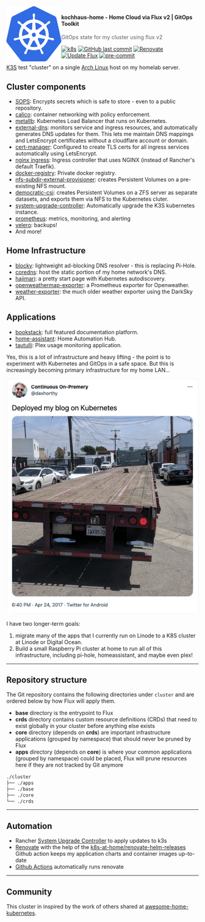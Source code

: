 <img src="https://raw.githubusercontent.com/kubernetes/kubernetes/master/logo/logo.svg" align="left" width="144px" height="144px">

#### kochhaus-home - Home Cloud via Flux v2 | GitOps Toolkit

> GitOps state for my cluster using flux v2

[![k8s](https://img.shields.io/badge/k8s-v1.22.4%2Bk3s1-green?style=flat-square)](https://k8s.io/)
[![GitHub last commit](https://img.shields.io/github/last-commit/haraldkoch/kochhaus-home?style=flat-square)](https://github.com/haraldkoch/kochhaus-home/main)
[![Renovate](https://github.com/haraldkoch/kochhaus-home/actions/workflows/renovate.yaml/badge.svg)](https://github.com/haraldkoch/kochhaus-home/actions/workflows/renovate.yaml)
[![Update Flux](https://github.com/haraldkoch/kochhaus-home/actions/workflows/flux-schedule.yaml/badge.svg)](https://github.com/haraldkoch/kochhaus-home/actions/workflows/flux-schedule.yaml)
[![pre-commit](https://img.shields.io/badge/pre--commit-enabled-green?logo=pre-commit&logoColor=white&style=flat-square)](https://github.com/pre-commit/pre-commit)

[K3S](https://k3s.io/) test "cluster" on a single [Arch Linux](https://www.archlinux.org/) host on my homelab server.

## Cluster components

- [SOPS](https://toolkit.fluxcd.io/guides/mozilla-sops/): Encrypts secrets which is safe to store - even to a public repository.
- [calico](https://www.tigera.io/project-calico/): container networking with policy enforcement.
- [metallb](https://metallb.universe.tf/): Kubernetes Load Balancer that runs on Kubernetes.
- [external-dns](https://github.com/kubernetes-sigs/external-dns): monitors service and ingress resources, and automatically generates DNS updates for them. This lets me maintain DNS mappings and LetsEncrypt certificates without a cloudflare account or domain.
- [cert-manager](https://cert-manager.io/docs/): Configured to create TLS certs for all ingress services automatically using LetsEncrypt.
- [nginx ingress](https://kubernetes.github.io/ingress-nginx/): Ingress controller that uses NGINX (instead of Rancher's default Traefik).
- [docker-registry](https://github.com/twuni/docker-registry.helm): Private docker registry.
- [nfs-subdir-external-provisioner](https://github.com/kubernetes-sigs/nfs-subdir-external-provisioner): creates Persistent Volumes on a pre-existing NFS mount.
- [democratic-csi](https://github.com/democratic-csi/democratic-csi): creates Persistent Volumes on a ZFS server as separate datasets, and exports them via NFS to the Kubernetes cluter.
- [system-upgrade-controller](https://github.com/rancher/system-upgrade-controller): Automatically upgrade the K3S kubernetes instance.
- [prometheus](https://github.com/prometheus-community/helm-charts/tree/main/charts/kube-prometheus-stack): metrics, monitoring, and alerting
- [velero](https://velero.io/): backups!
- And more!

## Home Infrastructure

- [blocky](https://github.com/0xERR0R/blocky): lightweight ad-blocking DNS resolver - this is replacing Pi-Hole.
- [coredns](https://coredns.io/): host the static portion of my home network's DNS.
- [hajimari](https://github.com/toboshii/hajimari): a pretty start page with Kubernetes autodiscovery.
- [openweathermap-exporter](https://github.com/blackrez/openweathermap_exporter): a Prometheus exporter for Openweather.
- [weather-exporter](https://github.com/celliott/weather_exporter): the much older weather exporter using the DarkSky API.

## Applications

- [bookstack](https://www.bookstackapp.com/): full featured documentation platform.
- [home-assistant](https://www.home-assistant.io/): Home Automation Hub.
- [tautulli](https://github.com/Tautulli/Tautulli): Plex usage monitoring application.

Yes, this is a lot of infrastructure and heavy lifting - the point is to experiment with Kubernetes and GitOps in a safe space. But this is increasingly becoming primary infrastructure for my home LAN...

[![dexhorthy](assets/blog-on-kubernetes.png)](https://twitter.com/dexhorthy/status/856639005462417409)

I have two longer-term goals:

1. migrate many of the apps that I currently run on Linode to a K8S cluster at Linode or Digital Ocean.
2. Build a small Raspberry Pi cluster at home to run all of this infrastructure, including pi-hole, homeassistant, and maybe even plex!

---

## Repository structure

The Git repository contains the following directories under `cluster` and are ordered below by how Flux will apply them.

- **base** directory is the entrypoint to Flux
- **crds** directory contains custom resource definitions (CRDs) that need to exist globally in your cluster before anything else exists
- **core** directory (depends on **crds**) are important infrastructure applications (grouped by namespace) that should never be pruned by Flux
- **apps** directory (depends on **core**) is where your common applications (grouped by namespace) could be placed, Flux will prune resources here if they are not tracked by Git anymore

```
./cluster
├── ./apps
├── ./base
├── ./core
└── ./crds
```

---

## Automation

- Rancher [System Upgrade Controller](https://github.com/rancher/system-upgrade-controller) to apply updates to k3s
- [Renovate](https://github.com/renovatebot/renovate) with the help of the [k8s-at-home/renovate-helm-releases](https://github.com/k8s-at-home/renovate-helm-releases) Github action keeps my application charts and container images up-to-date
- [Github Actions](https://docs.github.com/en/actions) automatically runs renovate

---

## Community

This cluster in inspired by the work of others shared at [awesome-home-kubernetes](https://github.com/k8s-at-home/awesome-home-kubernetes).
